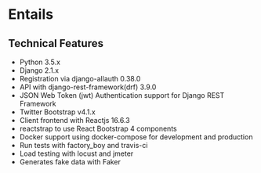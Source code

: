 # Entails

## Technical Features
* Python 3.5.x
* Django 2.1.x
* Registration via django-allauth 0.38.0
* API with django-rest-framework(drf) 3.9.0
* JSON Web Token (jwt) Authentication support for Django REST Framework
* Twitter Bootstrap v4.1.x
* Client frontend with Reactjs 16.6.3
* reactstrap to use React Bootstrap 4 components 
* Docker support using docker-compose for development and production
* Run tests with factory_boy and travis-ci
* Load testing with locust and jmeter
* Generates fake data with Faker 